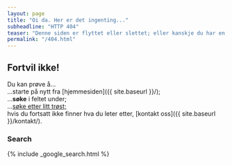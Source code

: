 ```yaml
---
layout: page
title: "Oi da. Her er det ingenting..."
subheadline: "HTTP 404"
teaser: "Denne siden er flyttet eller slettet; eller kanskje du har en skriveleif i lenken?"
permalink: "/404.html"
---
```

## Fortvil ikke!

Du kan prøve å...  
...starte på nytt fra [hjemmesiden]({{ site.baseurl }}/);  
...**søke** i feltet under;      
...[søke etter litt trøst;](https://www.mn.uio.no/ifi/tjenester/it/hjelp/trost/)  
hvis du fortsatt ikke finner hva du leter etter, [kontakt oss]({{ site.baseurl }}/kontakt/).

### Search

{% include _google_search.html %}
